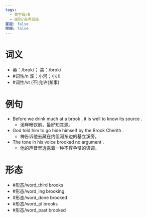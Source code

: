 ```yaml
---
tags:
  - 首字母/B
  - 级别/高考四级
掌握: false
模糊: false
---
```

# 词义
- 英：/brʊk/； 美：/brʊk/
- #词性/n  溪；小河；小川
- #词性/vt  (不)允许(某事)
# 例句
- Before we drink much at a brook , it is well to know its source .
	- 溪畔畅饮前，最好知其源。
- God told him to go hide himself by the Brook Cherith .
	- 神告诉他去藏在约但河东边的基立溪旁。
- The tone in his voice brooked no argument .
	- 他的声音里透露着一种不容争辩的语调。
# 形态
- #形态/word_third brooks
- #形态/word_ing brooking
- #形态/word_done brooked
- #形态/word_pl brooks
- #形态/word_past brooked
